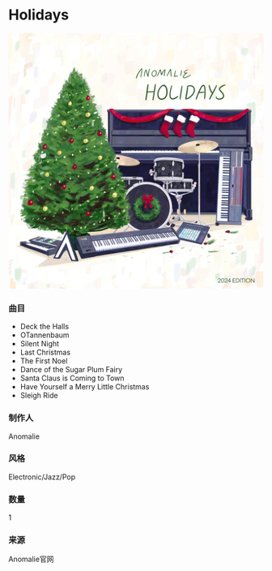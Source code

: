 # Holidays
![_](./cover.jpg)

### 曲目
- Deck the Halls
- OTannenbaum
- Silent Night
- Last Christmas
- The First Noel
- Dance of the Sugar Plum Fairy
- Santa Claus is Coming to Town
- Have Yourself a Merry Little Christmas
- Sleigh Ride

### 制作人
Anomalie
### 风格
Electronic/Jazz/Pop
### 数量
1
### 来源
Anomalie官网

